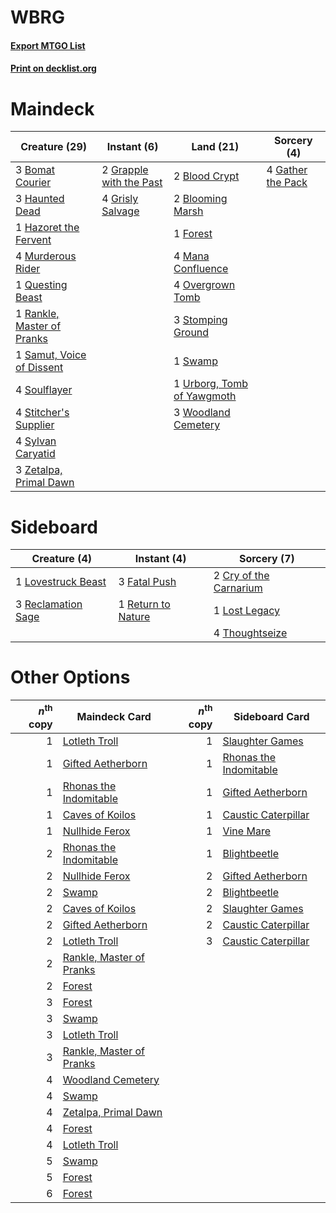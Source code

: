 # WBRG

#### [Export MTGO List](../collection/WBRG/WBRG.txt)
#### [Print on decklist.org](http://decklist.org/?deckmain=2%09Blood%20Crypt%0A2%09Blooming%20Marsh%0A3%09Bomat%20Courier%0A1%09Forest%0A4%09Gather%20the%20Pack%0A2%09Grapple%20with%20the%20Past%0A4%09Grisly%20Salvage%0A3%09Haunted%20Dead%0A1%09Hazoret%20the%20Fervent%0A4%09Mana%20Confluence%0A4%09Murderous%20Rider%0A4%09Overgrown%20Tomb%0A1%09Questing%20Beast%0A1%09Rankle,%20Master%20of%20Pranks%0A1%09Samut,%20Voice%20of%20Dissent%0A4%09Soulflayer%0A4%09Stitcher's%20Supplier%0A3%09Stomping%20Ground%0A1%09Swamp%0A4%09Sylvan%20Caryatid%0A1%09Urborg,%20Tomb%20of%20Yawgmoth%0A3%09Woodland%20Cemetery%0A3%09Zetalpa,%20Primal%20Dawn&deckside=2%09Cry%20of%20the%20Carnarium%0A3%09Fatal%20Push%0A1%09Lost%20Legacy%0A1%09Lovestruck%20Beast%0A3%09Reclamation%20Sage%0A1%09Return%20to%20Nature%0A4%09Thoughtseize)
# Maindeck

|                                            Creature (29)                                            |                                           Instant (6)                                            |                                              Land (21)                                              |                                        Sorcery (4)                                         |
|-----------------------------------------------------------------------------------------------------|--------------------------------------------------------------------------------------------------|-----------------------------------------------------------------------------------------------------|--------------------------------------------------------------------------------------------|
|3 [Bomat Courier](http://gatherer.wizards.com/Pages/Card/Details.aspx?multiverseid=417772)           |2 [Grapple with the Past](http://gatherer.wizards.com/Pages/Card/Details.aspx?multiverseid=451103)|2 [Blood Crypt](http://gatherer.wizards.com/Pages/Card/Details.aspx?multiverseid=97102)              |4 [Gather the Pack](http://gatherer.wizards.com/Pages/Card/Details.aspx?multiverseid=398448)|
|3 [Haunted Dead](http://gatherer.wizards.com/Pages/Card/Details.aspx?multiverseid=414387)            |4 [Grisly Salvage](http://gatherer.wizards.com/Pages/Card/Details.aspx?multiverseid=405253)       |2 [Blooming Marsh](http://gatherer.wizards.com/Pages/Card/Details.aspx?multiverseid=417816)          |                                                                                            |
|1 [Hazoret the Fervent](http://gatherer.wizards.com/Pages/Card/Details.aspx?multiverseid=426838)     |                                                                                                  |1 [Forest](http://gatherer.wizards.com/Pages/Card/Details.aspx?multiverseid=439860)                  |                                                                                            |
|4 [Murderous Rider](http://gatherer.wizards.com/Pages/Card/Details.aspx?multiverseid=473059)         |                                                                                                  |4 [Mana Confluence](http://gatherer.wizards.com/Pages/Card/Details.aspx?multiverseid=409573)         |                                                                                            |
|1 [Questing Beast](http://gatherer.wizards.com/Pages/Card/Details.aspx?multiverseid=473133)          |                                                                                                  |4 [Overgrown Tomb](http://gatherer.wizards.com/Pages/Card/Details.aspx?multiverseid=405103)          |                                                                                            |
|1 [Rankle, Master of Pranks](http://gatherer.wizards.com/Pages/Card/Details.aspx?multiverseid=473063)|                                                                                                  |3 [Stomping Ground](http://gatherer.wizards.com/Pages/Card/Details.aspx?multiverseid=405110)         |                                                                                            |
|1 [Samut, Voice of Dissent](http://gatherer.wizards.com/Pages/Card/Details.aspx?multiverseid=426907) |                                                                                                  |1 [Swamp](http://gatherer.wizards.com/Pages/Card/Details.aspx?multiverseid=439858)                   |                                                                                            |
|4 [Soulflayer](http://gatherer.wizards.com/Pages/Card/Details.aspx?multiverseid=391928)              |                                                                                                  |1 [Urborg, Tomb of Yawgmoth](http://gatherer.wizards.com/Pages/Card/Details.aspx?multiverseid=383425)|                                                                                            |
|4 [Stitcher's Supplier](http://gatherer.wizards.com/Pages/Card/Details.aspx?multiverseid=447257)     |                                                                                                  |3 [Woodland Cemetery](http://gatherer.wizards.com/Pages/Card/Details.aspx?multiverseid=443136)       |                                                                                            |
|4 [Sylvan Caryatid](http://gatherer.wizards.com/Pages/Card/Details.aspx?multiverseid=373624)         |                                                                                                  |                                                                                                     |                                                                                            |
|3 [Zetalpa, Primal Dawn](http://gatherer.wizards.com/Pages/Card/Details.aspx?multiverseid=439687)    |                                                                                                  |                                                                                                     |                                                                                            |


# Sideboard

|                                        Creature (4)                                         |                                         Instant (4)                                         |                                           Sorcery (7)                                           |
|---------------------------------------------------------------------------------------------|---------------------------------------------------------------------------------------------|-------------------------------------------------------------------------------------------------|
|1 [Lovestruck Beast](http://gatherer.wizards.com/Pages/Card/Details.aspx?multiverseid=473127)|3 [Fatal Push](http://gatherer.wizards.com/Pages/Card/Details.aspx?multiverseid=423724)      |2 [Cry of the Carnarium](http://gatherer.wizards.com/Pages/Card/Details.aspx?multiverseid=457214)|
|3 [Reclamation Sage](http://gatherer.wizards.com/Pages/Card/Details.aspx?multiverseid=389651)|1 [Return to Nature](http://gatherer.wizards.com/Pages/Card/Details.aspx?multiverseid=461102)|1 [Lost Legacy](http://gatherer.wizards.com/Pages/Card/Details.aspx?multiverseid=417661)         |
|                                                                                             |                                                                                             |4 [Thoughtseize](http://gatherer.wizards.com/Pages/Card/Details.aspx?multiverseid=438676)        |


# Other Options

|*n*<sup>th</sup> copy|                                           Maindeck Card                                           |*n*<sup>th</sup> copy|                                         Sideboard Card                                          |
|--------------------:|---------------------------------------------------------------------------------------------------|--------------------:|-------------------------------------------------------------------------------------------------|
|                    1|[Lotleth Troll](http://gatherer.wizards.com/Pages/Card/Details.aspx?multiverseid=405289)           |                    1|[Slaughter Games](http://gatherer.wizards.com/Pages/Card/Details.aspx?multiverseid=290532)       |
|                    1|[Gifted Aetherborn](http://gatherer.wizards.com/Pages/Card/Details.aspx?multiverseid=423728)       |                    1|[Rhonas the Indomitable](http://gatherer.wizards.com/Pages/Card/Details.aspx?multiverseid=426884)|
|                    1|[Rhonas the Indomitable](http://gatherer.wizards.com/Pages/Card/Details.aspx?multiverseid=426884)  |                    1|[Gifted Aetherborn](http://gatherer.wizards.com/Pages/Card/Details.aspx?multiverseid=423728)     |
|                    1|[Caves of Koilos](http://gatherer.wizards.com/Pages/Card/Details.aspx?multiverseid=129497)         |                    1|[Caustic Caterpillar](http://gatherer.wizards.com/Pages/Card/Details.aspx?multiverseid=398409)   |
|                    1|[Nullhide Ferox](http://gatherer.wizards.com/Pages/Card/Details.aspx?multiverseid=452888)          |                    1|[Vine Mare](http://gatherer.wizards.com/Pages/Card/Details.aspx?multiverseid=447343)             |
|                    2|[Rhonas the Indomitable](http://gatherer.wizards.com/Pages/Card/Details.aspx?multiverseid=426884)  |                    1|[Blightbeetle](http://gatherer.wizards.com/Pages/Card/Details.aspx?multiverseid=466841)          |
|                    2|[Nullhide Ferox](http://gatherer.wizards.com/Pages/Card/Details.aspx?multiverseid=452888)          |                    2|[Gifted Aetherborn](http://gatherer.wizards.com/Pages/Card/Details.aspx?multiverseid=423728)     |
|                    2|[Swamp](http://gatherer.wizards.com/Pages/Card/Details.aspx?multiverseid=439858)                   |                    2|[Blightbeetle](http://gatherer.wizards.com/Pages/Card/Details.aspx?multiverseid=466841)          |
|                    2|[Caves of Koilos](http://gatherer.wizards.com/Pages/Card/Details.aspx?multiverseid=129497)         |                    2|[Slaughter Games](http://gatherer.wizards.com/Pages/Card/Details.aspx?multiverseid=290532)       |
|                    2|[Gifted Aetherborn](http://gatherer.wizards.com/Pages/Card/Details.aspx?multiverseid=423728)       |                    2|[Caustic Caterpillar](http://gatherer.wizards.com/Pages/Card/Details.aspx?multiverseid=398409)   |
|                    2|[Lotleth Troll](http://gatherer.wizards.com/Pages/Card/Details.aspx?multiverseid=405289)           |                    3|[Caustic Caterpillar](http://gatherer.wizards.com/Pages/Card/Details.aspx?multiverseid=398409)   |
|                    2|[Rankle, Master of Pranks](http://gatherer.wizards.com/Pages/Card/Details.aspx?multiverseid=473063)|                     |                                                                                                 |
|                    2|[Forest](http://gatherer.wizards.com/Pages/Card/Details.aspx?multiverseid=439860)                  |                     |                                                                                                 |
|                    3|[Forest](http://gatherer.wizards.com/Pages/Card/Details.aspx?multiverseid=439860)                  |                     |                                                                                                 |
|                    3|[Swamp](http://gatherer.wizards.com/Pages/Card/Details.aspx?multiverseid=439858)                   |                     |                                                                                                 |
|                    3|[Lotleth Troll](http://gatherer.wizards.com/Pages/Card/Details.aspx?multiverseid=405289)           |                     |                                                                                                 |
|                    3|[Rankle, Master of Pranks](http://gatherer.wizards.com/Pages/Card/Details.aspx?multiverseid=473063)|                     |                                                                                                 |
|                    4|[Woodland Cemetery](http://gatherer.wizards.com/Pages/Card/Details.aspx?multiverseid=443136)       |                     |                                                                                                 |
|                    4|[Swamp](http://gatherer.wizards.com/Pages/Card/Details.aspx?multiverseid=439858)                   |                     |                                                                                                 |
|                    4|[Zetalpa, Primal Dawn](http://gatherer.wizards.com/Pages/Card/Details.aspx?multiverseid=439687)    |                     |                                                                                                 |
|                    4|[Forest](http://gatherer.wizards.com/Pages/Card/Details.aspx?multiverseid=439860)                  |                     |                                                                                                 |
|                    4|[Lotleth Troll](http://gatherer.wizards.com/Pages/Card/Details.aspx?multiverseid=405289)           |                     |                                                                                                 |
|                    5|[Swamp](http://gatherer.wizards.com/Pages/Card/Details.aspx?multiverseid=439858)                   |                     |                                                                                                 |
|                    5|[Forest](http://gatherer.wizards.com/Pages/Card/Details.aspx?multiverseid=439860)                  |                     |                                                                                                 |
|                    6|[Forest](http://gatherer.wizards.com/Pages/Card/Details.aspx?multiverseid=439860)                  |                     |                                                                                                 |

